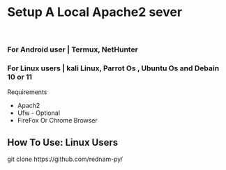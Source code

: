 <h1> Setup A Local Apache2 sever</h1>
<br>
<h3>For Android user | Termux, NetHunter </h3>
<h3>For Linux users | kali Linux, Parrot Os , Ubuntu Os and Debain 10 or 11 </h3>

Requirements 
<ul>
  <li>Apach2</li>
  <li>Ufw - Optional</li>
  <li>FireFox Or Chrome Browser </li>
</ul>


<h2> How To Use: Linux Users </h2>
git clone https://github.com/rednam-py/
